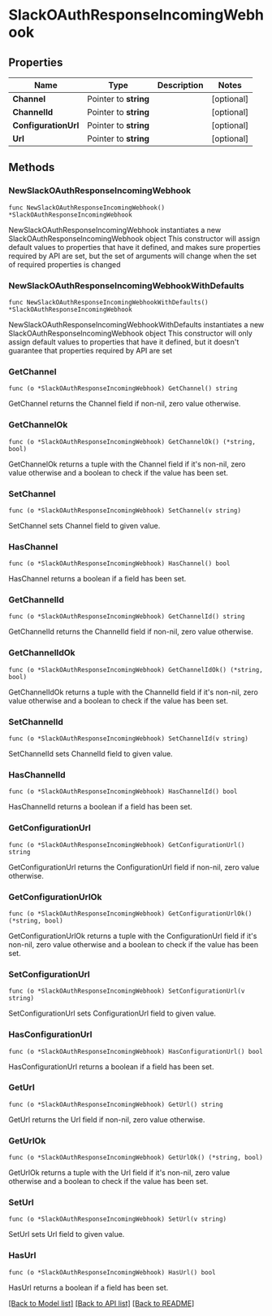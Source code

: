 # SlackOAuthResponseIncomingWebhook

## Properties

Name | Type | Description | Notes
------------ | ------------- | ------------- | -------------
**Channel** | Pointer to **string** |  | [optional] 
**ChannelId** | Pointer to **string** |  | [optional] 
**ConfigurationUrl** | Pointer to **string** |  | [optional] 
**Url** | Pointer to **string** |  | [optional] 

## Methods

### NewSlackOAuthResponseIncomingWebhook

`func NewSlackOAuthResponseIncomingWebhook() *SlackOAuthResponseIncomingWebhook`

NewSlackOAuthResponseIncomingWebhook instantiates a new SlackOAuthResponseIncomingWebhook object
This constructor will assign default values to properties that have it defined,
and makes sure properties required by API are set, but the set of arguments
will change when the set of required properties is changed

### NewSlackOAuthResponseIncomingWebhookWithDefaults

`func NewSlackOAuthResponseIncomingWebhookWithDefaults() *SlackOAuthResponseIncomingWebhook`

NewSlackOAuthResponseIncomingWebhookWithDefaults instantiates a new SlackOAuthResponseIncomingWebhook object
This constructor will only assign default values to properties that have it defined,
but it doesn't guarantee that properties required by API are set

### GetChannel

`func (o *SlackOAuthResponseIncomingWebhook) GetChannel() string`

GetChannel returns the Channel field if non-nil, zero value otherwise.

### GetChannelOk

`func (o *SlackOAuthResponseIncomingWebhook) GetChannelOk() (*string, bool)`

GetChannelOk returns a tuple with the Channel field if it's non-nil, zero value otherwise
and a boolean to check if the value has been set.

### SetChannel

`func (o *SlackOAuthResponseIncomingWebhook) SetChannel(v string)`

SetChannel sets Channel field to given value.

### HasChannel

`func (o *SlackOAuthResponseIncomingWebhook) HasChannel() bool`

HasChannel returns a boolean if a field has been set.

### GetChannelId

`func (o *SlackOAuthResponseIncomingWebhook) GetChannelId() string`

GetChannelId returns the ChannelId field if non-nil, zero value otherwise.

### GetChannelIdOk

`func (o *SlackOAuthResponseIncomingWebhook) GetChannelIdOk() (*string, bool)`

GetChannelIdOk returns a tuple with the ChannelId field if it's non-nil, zero value otherwise
and a boolean to check if the value has been set.

### SetChannelId

`func (o *SlackOAuthResponseIncomingWebhook) SetChannelId(v string)`

SetChannelId sets ChannelId field to given value.

### HasChannelId

`func (o *SlackOAuthResponseIncomingWebhook) HasChannelId() bool`

HasChannelId returns a boolean if a field has been set.

### GetConfigurationUrl

`func (o *SlackOAuthResponseIncomingWebhook) GetConfigurationUrl() string`

GetConfigurationUrl returns the ConfigurationUrl field if non-nil, zero value otherwise.

### GetConfigurationUrlOk

`func (o *SlackOAuthResponseIncomingWebhook) GetConfigurationUrlOk() (*string, bool)`

GetConfigurationUrlOk returns a tuple with the ConfigurationUrl field if it's non-nil, zero value otherwise
and a boolean to check if the value has been set.

### SetConfigurationUrl

`func (o *SlackOAuthResponseIncomingWebhook) SetConfigurationUrl(v string)`

SetConfigurationUrl sets ConfigurationUrl field to given value.

### HasConfigurationUrl

`func (o *SlackOAuthResponseIncomingWebhook) HasConfigurationUrl() bool`

HasConfigurationUrl returns a boolean if a field has been set.

### GetUrl

`func (o *SlackOAuthResponseIncomingWebhook) GetUrl() string`

GetUrl returns the Url field if non-nil, zero value otherwise.

### GetUrlOk

`func (o *SlackOAuthResponseIncomingWebhook) GetUrlOk() (*string, bool)`

GetUrlOk returns a tuple with the Url field if it's non-nil, zero value otherwise
and a boolean to check if the value has been set.

### SetUrl

`func (o *SlackOAuthResponseIncomingWebhook) SetUrl(v string)`

SetUrl sets Url field to given value.

### HasUrl

`func (o *SlackOAuthResponseIncomingWebhook) HasUrl() bool`

HasUrl returns a boolean if a field has been set.


[[Back to Model list]](../README.md#documentation-for-models) [[Back to API list]](../README.md#documentation-for-api-endpoints) [[Back to README]](../README.md)


